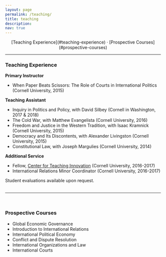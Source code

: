```yaml
---
layout: page
permalink: /teaching/
title: teaching
description:
nav: true
---
```

<div align="center" markdown="1">
[Teaching Experience](#teaching-experience) &middot; [Prospective Courses](#prospective-courses)
</div>

<hr class="sectiondiv">

### Teaching Experience

**Primary Instructor**
- When Paper Beats Scissors: The Role of Courts in International Politics (Cornell University, 2015)

**Teaching Assistant**
- Inquiry in Politics and Policy, with David Silbey (Cornell in Washington, 2017 & 2018)
- The Cold War, with Matthew Evangelista (Cornell University, 2016)
- Freedom and Justice in the Western Tradition, with Isaac Kramnick (Cornell University, 2015)
- Democracy and Its Discontents, with Alexander Livingston (Cornell University, 2015)
- Constitutional Law, with Joseph Margulies (Cornell University, 2014)

**Additional Service**
- Fellow, [Center for Teaching Innovation](https://teaching.cornell.edu) (Cornell University, 2016-2017)
- International Relations Minor Coordinator (Cornell University, 2016-2017)

Student evaluations available upon request.<br><br>

<hr class="sectiondiv"><br>

### Prospective Courses

- Global Economic Governance
- Introduction to International Relations
- International Political Economy
- Conflict and Dispute Resolution
- International Organizations and Law
- International Courts
